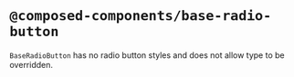 # `@composed-components/base-radio-button`

`BaseRadioButton` has no radio button styles and does not allow type to be overridden.
